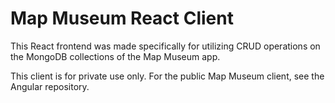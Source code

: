 # Map Museum React Client

This React frontend was made specifically for utilizing CRUD operations on the MongoDB collections of the Map Museum app.

This client is for private use only. For the public Map Museum client, see the Angular repository.